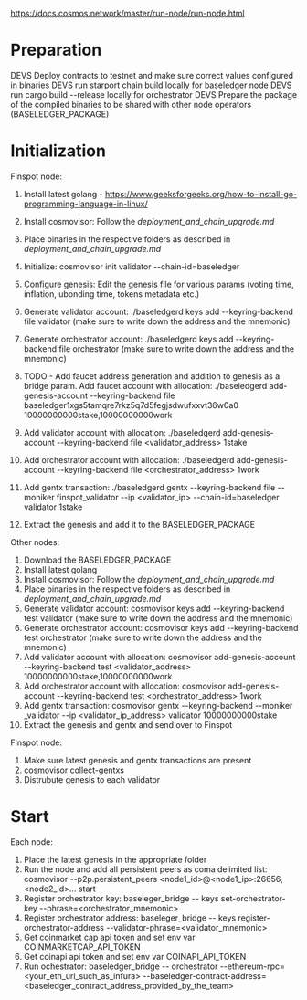 https://docs.cosmos.network/master/run-node/run-node.html

# Preparation

DEVS Deploy contracts to testnet and make sure correct values configured in binaries
DEVS run starport chain build locally for baseledger node
DEVS run cargo build --release locally for orchestrator 
DEVS Prepare the package of the compiled binaries to be shared with other node operators (BASELEDGER_PACKAGE)

# Initialization

Finspot node:

1. Install latest golang - https://www.geeksforgeeks.org/how-to-install-go-programming-language-in-linux/
2. Install cosmovisor: Follow the *deployment_and_chain_upgrade.md*
3. Place binaries in the respective folders as described in *deployment_and_chain_upgrade.md*
4. Initialize: cosmovisor init validator --chain-id=baseledger
5. Configure genesis: Edit the genesis file for various params (voting time, inflation, ubonding time, tokens metadata etc.)
6. Generate validator account: ./baseledgerd keys add --keyring-backend file validator (make sure to write down the address and the mnemonic)
7. Generate orchestrator account: ./baseledgerd keys add --keyring-backend file orchestrator (make sure to write down the address and the mnemonic)

8. TODO - Add faucet address generation and addition to genesis as a bridge param. Add faucet account with allocation: ./baseledgerd add-genesis-account --keyring-backend file baseledger1xgs5tamqre7rkz5q7d5fegjsdwufxxvt36w0a0 10000000000stake,10000000000work
9. Add validator account with allocation: ./baseledgerd  add-genesis-account --keyring-backend file <validator_address> 1stake
10. Add orchestrator account with allocation: ./baseledgerd  add-genesis-account --keyring-backend file <orchestrator_address> 1work
11. Add gentx transaction: ./baseledgerd gentx --keyring-backend file --moniker finspot_validator --ip <validator_ip> --chain-id=baseledger validator 1stake
12. Extract the genesis and add it to the BASELEDGER_PACKAGE

Other nodes:

1. Download the BASELEDGER_PACKAGE
2. Install latest golang
3. Install cosmovisor: Follow the *deployment_and_chain_upgrade.md*
4. Place binaries in the respective folders as described in *deployment_and_chain_upgrade.md*
5. Generate validator account: cosmovisor keys add --keyring-backend test validator (make sure to write down the address and the mnemonic)
6. Generate orchestrator account: cosmovisor keys add --keyring-backend test orchestrator (make sure to write down the address and the mnemonic)
7. Add validator account with allocation: cosmovisor add-genesis-account --keyring-backend test <validator_address> 10000000000stake,10000000000work
8. Add orchestrator account with allocation: cosmovisor add-genesis-account --keyring-backend test <orchestrator_address> 1work
9. Add gentx transaction: cosmovisor gentx --keyring-backend --moniker <organization>_validator --ip <validator_ip_address> validator 10000000000stake
10. Extract the genesis and gentx and send over to Finspot


Finspot node:

1. Make sure latest genesis and gentx transactions are present
2. cosmovisor collect-gentxs
3. Distrubute genesis to each validator

# Start

Each node:

1. Place the latest genesis in the appropriate folder
2. Run the node and add all persistent peers as coma delimited list: cosmovisor --p2p.persistent_peers <node1_id>@<node1_ip>:26656,<node2_id>... start
3. Register orchestrator key: baseleger_bridge -- keys set-orchestrator-key --phrase=<orchestrator_mnemonic>
4. Register orchestrator address: baseleger_bridge -- keys register-orchestrator-address --validator-phrase=<validator_mnemonic>
6. Get coinmarket cap api token and set env var COINMARKETCAP_API_TOKEN
7. Get coinapi api token and set env var COINAPI_API_TOKEN
8. Run ochestrator: baseledger_bridge -- orchestrator --ethereum-rpc=<your_eth_url_such_as_infura> --baseledger-contract-address=<baseledger_contract_address_provided_by_the_team>
